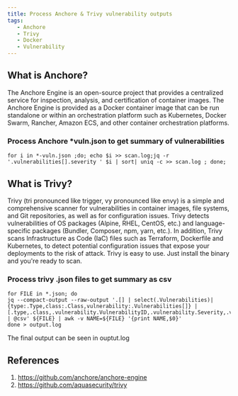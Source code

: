 ```yaml
---
title: Process Anchore & Trivy vulnerability outputs
tags:
   - Anchore
   - Trivy
   - Docker
   - Vulnerability
---
```


## What is Anchore?
The Anchore Engine is an open-source project that provides a centralized service for inspection, analysis, and certification of container images. The Anchore Engine is provided as a Docker container image that can be run standalone or within an orchestration platform such as Kubernetes, Docker Swarm, Rancher, Amazon ECS, and other container orchestration platforms.

### Process Anchore *vuln.json to get summary of vulnerabilities
```
for i in *-vuln.json ;do; echo $i >> scan.log;jq -r '.vulnerabilities[].severity ' $i | sort| uniq -c >> scan.log ; done;
```

## What is Trivy?
Trivy (tri pronounced like trigger, vy pronounced like envy) is a simple and comprehensive scanner for vulnerabilities in container images, file systems, and Git repositories, as well as for configuration issues. Trivy detects vulnerabilities of OS packages (Alpine, RHEL, CentOS, etc.) and language-specific packages (Bundler, Composer, npm, yarn, etc.). In addition, Trivy scans Infrastructure as Code (IaC) files such as Terraform, Dockerfile and Kubernetes, to detect potential configuration issues that expose your deployments to the risk of attack. Trivy is easy to use. Just install the binary and you're ready to scan.

### Process trivy .json files to get summary as csv
```
for FILE in *.json; do
jq --compact-output --raw-output '.[] | select(.Vulnerabilities)| {type:.Type,class:.Class,vulnerability:.Vulnerabilities[]} | [.type,.class,.vulnerability.VulnerabilityID,.vulnerability.Severity,.vulnerability.PublishedDate,.vulnerability.LastModifiedDate] | @csv' ${FILE} | awk -v NAME=${FILE} '{print NAME,$0}'
done > output.log
```

The final output can be seen in ouptut.log

## References
1. https://github.com/anchore/anchore-engine
2. https://github.com/aquasecurity/trivy
